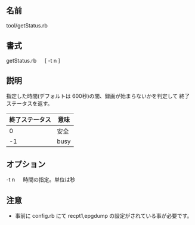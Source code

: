 
## 名前

  tool/getStatus.rb

## 書式

   getStatus.rb &emsp; [ -t n ]

## 説明

   指定した時間(デフォルトは 600秒)の間、録画が始まらないかを判定して
   終了ステータスを返す。

   | 終了ステータス | 意味|
   |----|-------|
   | 0  | 安全  |
   | -1 | busy  |

## オプション

-t n &emsp; 
時間の指定。単位は秒 


## 注意
* 事前に config.rb にて recpt1,epgdump の設定がされている事が必要です。
